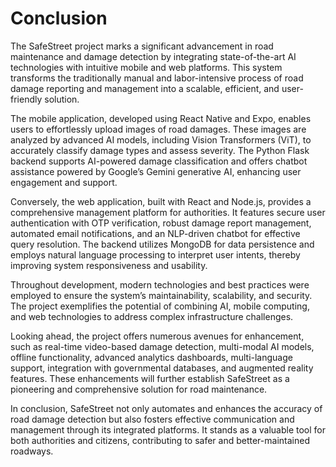 # Conclusion

The SafeStreet project marks a significant advancement in road maintenance and damage detection by integrating state-of-the-art AI technologies with intuitive mobile and web platforms. This system transforms the traditionally manual and labor-intensive process of road damage reporting and management into a scalable, efficient, and user-friendly solution.

The mobile application, developed using React Native and Expo, enables users to effortlessly upload images of road damages. These images are analyzed by advanced AI models, including Vision Transformers (ViT), to accurately classify damage types and assess severity. The Python Flask backend supports AI-powered damage classification and offers chatbot assistance powered by Google’s Gemini generative AI, enhancing user engagement and support.

Conversely, the web application, built with React and Node.js, provides a comprehensive management platform for authorities. It features secure user authentication with OTP verification, robust damage report management, automated email notifications, and an NLP-driven chatbot for effective query resolution. The backend utilizes MongoDB for data persistence and employs natural language processing to interpret user intents, thereby improving system responsiveness and usability.

Throughout development, modern technologies and best practices were employed to ensure the system’s maintainability, scalability, and security. The project exemplifies the potential of combining AI, mobile computing, and web technologies to address complex infrastructure challenges.

Looking ahead, the project offers numerous avenues for enhancement, such as real-time video-based damage detection, multi-modal AI models, offline functionality, advanced analytics dashboards, multi-language support, integration with governmental databases, and augmented reality features. These enhancements will further establish SafeStreet as a pioneering and comprehensive solution for road maintenance.

In conclusion, SafeStreet not only automates and enhances the accuracy of road damage detection but also fosters effective communication and management through its integrated platforms. It stands as a valuable tool for both authorities and citizens, contributing to safer and better-maintained roadways.
